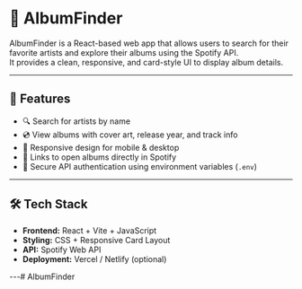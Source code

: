 # 🎵 AlbumFinder

AlbumFinder is a React-based web app that allows users to search for their favorite artists and explore their albums using the Spotify API.  
It provides a clean, responsive, and card-style UI to display album details.

---

## 🚀 Features
- 🔍 Search for artists by name  
- 💿 View albums with cover art, release year, and track info  
- 📱 Responsive design for mobile & desktop  
- 🔗 Links to open albums directly in Spotify  
- 🔐 Secure API authentication using environment variables (`.env`)  

---

## 🛠️ Tech Stack
- **Frontend:** React + Vite + JavaScript  
- **Styling:** CSS + Responsive Card Layout  
- **API:** Spotify Web API  
- **Deployment:** Vercel / Netlify (optional)  

---# AlbumFinder
